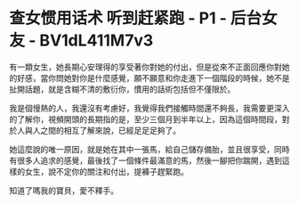 # 查女惯用话术 听到赶紧跑 - P1 - 后台女友 - BV1dL411M7v3

有一類女生，她長期心安理得的享受著你對她的付出，但是從來不正面回應你對她的好感，當你問她對你是什麼感覺，願不願意和你走進下一個階段的時候，她不是扯開話題，就是含糊不清的敷衍你，慣用的話術包括但不僅限於。

我是個慢熱的人，我還沒有考慮好，我覺得我們接觸時間還不夠長，我需要更深入的了解你，視頻開頭的長期指的是，至少三個月到半年以上，因為這個時間段，對於人與人之間的相互了解來說，已經足足足夠了。

她這麼說的唯一原因，就是她在其中一張馬，給自己儲存備胎，並且很享受，同時有很多人追求的感覺，最後找了一個條件最滿意的馬，然後一腳把你踹開，遇到這樣的女生，說不定你的關注和付出，提褲子趕緊跑。

知道了嗎我的寶貝，愛不釋手。